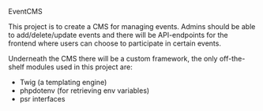 EventCMS

This project is to create a CMS for managing events. 
Admins should be able to add/delete/update events and there will
be API-endpoints for the frontend where users can choose to
participate in certain events.

Underneath the CMS there will be a custom framework, the only off-the-shelf
modules used in this project are:
- Twig (a templating engine)
- phpdotenv (for retrieving env variables)
- psr interfaces